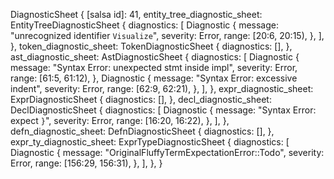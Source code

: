 DiagnosticSheet {
    [salsa id]: 41,
    entity_tree_diagnostic_sheet: EntityTreeDiagnosticSheet {
        diagnostics: [
            Diagnostic {
                message: "unrecognized identifier `Visualize`",
                severity: Error,
                range: [20:6, 20:15),
            },
        ],
    },
    token_diagnostic_sheet: TokenDiagnosticSheet {
        diagnostics: [],
    },
    ast_diagnostic_sheet: AstDiagnosticSheet {
        diagnostics: [
            Diagnostic {
                message: "Syntax Error: unexpected stmt inside impl",
                severity: Error,
                range: [61:5, 61:12),
            },
            Diagnostic {
                message: "Syntax Error: excessive indent",
                severity: Error,
                range: [62:9, 62:21),
            },
        ],
    },
    expr_diagnostic_sheet: ExprDiagnosticSheet {
        diagnostics: [],
    },
    decl_diagnostic_sheet: DeclDiagnosticSheet {
        diagnostics: [
            Diagnostic {
                message: "Syntax Error: expect `}`",
                severity: Error,
                range: [16:20, 16:22),
            },
        ],
    },
    defn_diagnostic_sheet: DefnDiagnosticSheet {
        diagnostics: [],
    },
    expr_ty_diagnostic_sheet: ExprTypeDiagnosticSheet {
        diagnostics: [
            Diagnostic {
                message: "OriginalFluffyTermExpectationError::Todo",
                severity: Error,
                range: [156:29, 156:31),
            },
        ],
    },
}